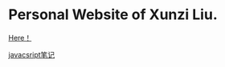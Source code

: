 # Personal Website of Xunzi Liu.

<a href = "liuxunzi.com">Here！</a>   

[javacsript笔记](javascript/node.md)